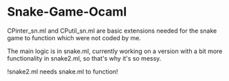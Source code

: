 # Snake-Game-Ocaml

CPinter_sn.ml and CPutil_sn.ml are basic extensions needed for the snake game to function which were not coded by me.

The main logic is in snake.ml, currently working on a version with a bit more functionality in snake2.ml, so that's why it's so messy.

!snake2.ml needs snake.ml to function!
